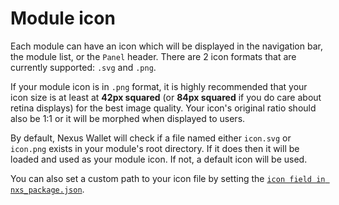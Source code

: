 # Module icon

Each module can have an icon which will be displayed in the navigation bar, the module list, or the `Panel` header. There are 2 icon formats that are currently supported: `.svg` and `.png`.

If your module icon is in `.png` format, it is highly recommended that your icon size is at least at **42px squared** (or **84px squared** if you do care about retina displays) for the best image quality. Your icon's original ratio should also be 1:1 or it will be morphed when displayed to users.

By default, Nexus Wallet will check if a file named either `icon.svg` or `icon.png` exists in your module's root directory. If it does then it will be loaded and used as your module icon. If not, a default icon will be used.

You can also set a custom path to your icon file by setting the [`icon field in nxs_package.json`](./nxs_package.json.md#icon).
